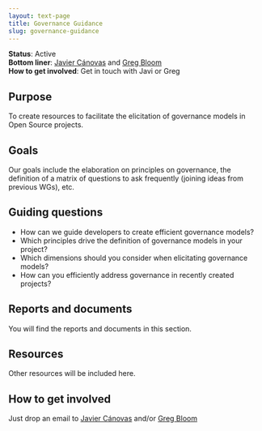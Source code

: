 ```yaml
---
layout: text-page
title: Governance Guidance
slug: governance-guidance
---
```


**Status**: Active<br>
**Bottom liner**: [Javier Cánovas](https://twitter.com/jlcanovas) and [Greg Bloom](mailto:bloom@gregbloom.org)<br>
**How to get involved**: Get in touch with Javi or Greg 

## Purpose

To create resources to facilitate the elicitation of governance models in Open Source projects.

## Goals

Our goals include the elaboration on principles on governance, the definition of a matrix of questions to ask frequently (joining ideas from previous WGs), etc.

## Guiding questions

* How can we guide developers to create efficient governance models?
* Which principles drive the definition of governance models in your project?
* Which dimensions should you consider when elicitating governance models?
* How can you efficiently address governance in recently created projects?

## Reports and documents

You will find the reports and documents in this section.

## Resources

Other resources will be included here.

## How to get involved

Just drop an email to [Javier Cánovas](https://twitter.com/jlcanovas) and/or [Greg Bloom](mailto:bloom@gregbloom.org)